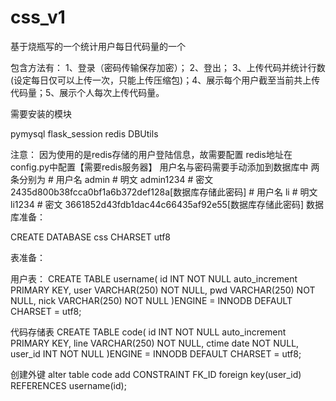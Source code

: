 # css_v1
基于烧瓶写的一个统计用户每日代码量的一个

包含方法有：
  1、登录（密码传输保存加密）；
  2、登出；
  3、上传代码并统计行数(设定每日仅可以上传一次，只能上传压缩包)；4、展示每个用户截至当前共上传代码量；5、展示个人每次上传代码量。
  
 需要安装的模块

pymysql
flask_session
redis
DBUtils	

注意：
因为使用的是redis存储的用户登陆信息，故需要配置	redis地址在config.py中配置【需要redis服务器】
用户名与密码需要手动添加到数据库中
两条分别为
	# 用户名 admin
    # 明文 admin1234
    # 密文 2435d800b38fcca0bf1a6b372def128a[数据库存储此密码]
	# 用户名 li
    # 明文 li1234
    # 密文 3661852d43fdb1dac44c66435af92e55[数据库存储此密码]
数据库准备：

CREATE DATABASE css CHARSET utf8
	
表准备：

用户表：
CREATE TABLE username(
    id INT NOT NULL auto_increment PRIMARY KEY,
    user VARCHAR(250) NOT NULL,
    pwd VARCHAR(250) NOT NULL,
    nick VARCHAR(250) NOT NULL
)ENGINE = INNODB DEFAULT CHARSET = utf8;


代码存储表
CREATE TABLE code(
    id INT NOT NULL auto_increment PRIMARY KEY,
    line VARCHAR(250) NOT NULL,
    ctime date NOT NULL,
    user_id INT NOT NULL
)ENGINE = INNODB DEFAULT CHARSET = utf8;

创建外键
alter table code add CONSTRAINT FK_ID foreign key(user_id) REFERENCES username(id); 

